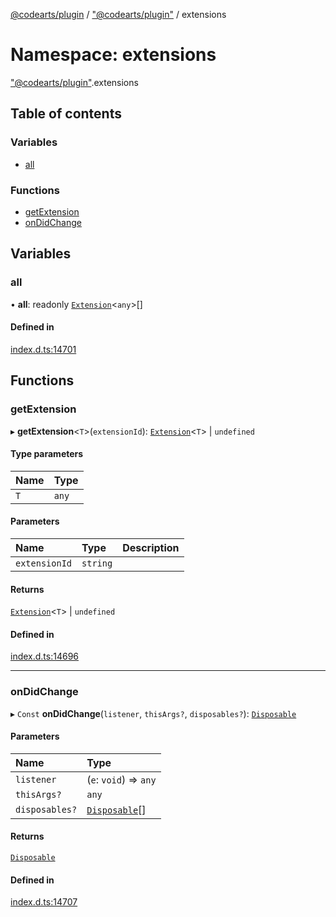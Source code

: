 [@codearts/plugin](../README.md) / ["@codearts/plugin"](_codearts_plugin_.md) / extensions

# Namespace: extensions

["@codearts/plugin"](_codearts_plugin_.md).extensions

## Table of contents

### Variables

- [all](codearts_plugin_.extensions.md#all)

### Functions

- [getExtension](codearts_plugin_.extensions.md#getextension)
- [onDidChange](codearts_plugin_.extensions.md#ondidchange)

## Variables

### all

• **all**: readonly [`Extension`](../interfaces/codearts_plugin_.Extension.md)<`any`\>[]

#### Defined in

[index.d.ts:14701](https://github.com/huaweicloud/cloudide-plugin-api/blob/a4193a8/index.d.ts#L14701)

## Functions

### getExtension

▸ **getExtension**<`T`\>(`extensionId`): [`Extension`](../interfaces/codearts_plugin_.Extension.md)<`T`\> \| `undefined`

#### Type parameters

| Name | Type |
| :------ | :------ |
| `T` | `any` |

#### Parameters

| Name | Type | Description |
| :------ | :------ | :------ |
| `extensionId` | `string` |  |

#### Returns

[`Extension`](../interfaces/codearts_plugin_.Extension.md)<`T`\> \| `undefined`

#### Defined in

[index.d.ts:14696](https://github.com/huaweicloud/cloudide-plugin-api/blob/a4193a8/index.d.ts#L14696)

___

### onDidChange

▸ `Const` **onDidChange**(`listener`, `thisArgs?`, `disposables?`): [`Disposable`](../classes/codearts_plugin_.Disposable.md)

#### Parameters

| Name | Type |
| :------ | :------ |
| `listener` | (`e`: `void`) => `any` |
| `thisArgs?` | `any` |
| `disposables?` | [`Disposable`](../classes/codearts_plugin_.Disposable.md)[] |

#### Returns

[`Disposable`](../classes/codearts_plugin_.Disposable.md)

#### Defined in

[index.d.ts:14707](https://github.com/huaweicloud/cloudide-plugin-api/blob/a4193a8/index.d.ts#L14707)
